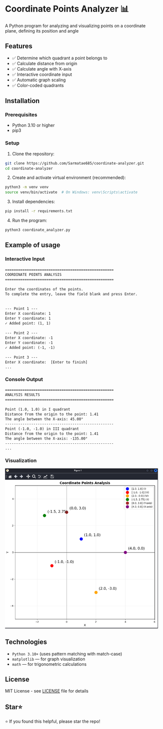 # Coordinate Points Analyzer 📊
A Python program for analyzing and visualizing points on a coordinate plane, defining its position and angle

## Features
- ✅ Determine which quadrant a point belongs to
- ✅ Calculate distance from origin
- ✅ Calculate angle with X-axis
- ✅ Interactive coordinate input
- ✅ Automatic graph scaling
- ✅ Color-coded quadrants

## Installation
### Prerequisites
- Python 3.10 or higher
- pip3

### Setup

1. Clone the repository:
```bash
git clone https://github.com/Sarmatae685/coordinate-analyzer.git
cd coordinate-analyzer
```

2. Create and activate virtual environment (recommended):
```bash
python3 -m venv venv
source venv/bin/activate  # On Windows: venv\Scripts\activate
```

3. Install dependencies:
```bash
pip install -r requirements.txt
```

4. Run the program:
```bash
python3 coordinate_analyzer.py
```

## Example of usage
### Interactive Input
```
==================================================
COORDINATE POINTS ANALYSIS
==================================================

Enter the coordinates of the points.
To complete the entry, leave the field blank and press Enter.


--- Point 1 ---
Enter X coordinate: 1
Enter Y coordinate: 1
✓ Added point: (1, 1)

--- Point 2 ---
Enter X coordinate: -1
Enter Y coordinate: -1
✓ Added point: (-1, -1)

--- Point 3 ---
Enter X coordinate:  [Enter to finish]
...
```
### Console Output
```
==================================================
ANALYSIS RESULTS
==================================================

Point (1.0, 1.0) in I quadrant
Distance from the origin to the point: 1.41
The angle between the X-axis: 45.00°
--------------------------------------------------
Point (-1.0, -1.0) in III quadrant
Distance from the origin to the point: 1.41
The angle between the X-axis: -135.00°
--------------------------------------------------
...
```
### Visualization
![Example](screenshots/example.png)

## Technologies
- `Python 3.10+` (uses pattern matching with match-case)
- `matplotlib` — for graph visualization
- `math` — for trigonometric calculations

## License
MIT License - see [LICENSE](LICENSE) file for details  

## Star⭐
⭐ If you found this helpful, please star the repo!
